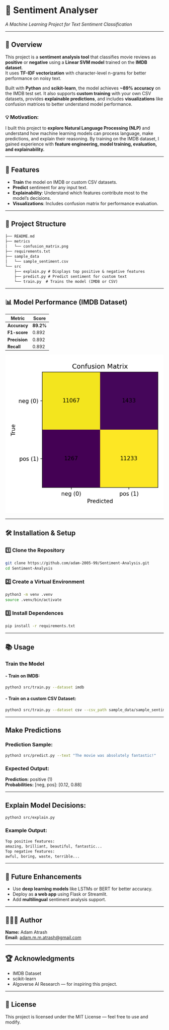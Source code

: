# 🎯 Sentiment Analyser  
*A Machine Learning Project for Text Sentiment Classification*

---

## 📌 Overview
This project is a **sentiment analysis tool** that classifies movie reviews as **positive** or **negative** using a **Linear SVM model** trained on the **IMDB dataset**.  
It uses **TF-IDF vectorization** with character-level n-grams for better performance on noisy text.

Built with **Python** and **scikit-learn**, the model achieves **~89% accuracy** on the IMDB test set.
It also supports **custom training** with your own CSV datasets, provides **explainable predictions**, and includes **visualizations** like confusion matrices to better understand model performance.

### 💡 Motivation:
I built this project to **explore Natural Language Processing (NLP)** and understand how machine learning models can process language, make predictions, and explain their reasoning.
By training on the IMDB dataset, I gained experience with **feature engineering, model training, evaluation, and explainability.**

---

## 🚀 Features
- **Train** the model on IMDB or custom CSV datasets.
- **Predict** sentiment for any input text.
- **Explainability**: Understand which features contribute most to the model’s decisions.
- **Visualizations**: Includes confusion matrix for performance evaluation.

---

## 📂 Project Structure
```
├── README.md
├── metrics
│   └── confusion_matrix.png
├── requirements.txt
├── sample_data
│   └── sample_sentiment.csv
└── src
    ├── explain.py # Displays top positive & negative features
    ├── predict.py # Predict sentiment for custom text
    └── train.py  # Trains the model (IMDB or CSV)
```

---

## 📊 Model Performance (IMDB Dataset)
| Metric          | Score |
|---------------|--------|
| **Accuracy**   | **89.2%** |
| **F1-score**   | 0.892 |
| **Precision**  | 0.892 |
| **Recall**     | 0.892 |

![Confusion Matrix](metrics/confusion_matrix.png)

---

## 🛠️ Installation & Setup

### **1️⃣ Clone the Repository**
```bash
git clone https://github.com/adam-2005-99/Sentiment-Analysis.git
cd Sentiment-Analysis  
```
### **2️⃣ Create a Virtual Environment**
```bash
python3 -m venv .venv
source .venv/bin/activate
```
### **3️⃣ Install Dependences**
```bash
pip install -r requirements.txt
```
---

## 📚 Usage
### Train the Model
#### - Train on IMDB:
```bash
python3 src/train.py --dataset imdb
```
#### - Train on a custom CSV Dataset:
```bash
python3 src/train.py --dataset csv --csv_path sample_data/sample_sentiment.csv
```
---
## Make Predictions
### Prediction Sample:
```bash
python3 src/predict.py --text "The movie was absolutely fantastic!"
```
### Expected Output:
**Prediction:** positive (1)  
**Probabilities:** [neg, pos]: [0.12, 0.88]


---
## Explain Model Decisions:
```bash
python3 src/explain.py
```
### Example Output:
```ymal
Top positive features:
amazing, brilliant, beautiful, fantastic...
Top negative features:
awful, boring, waste, terrible...
```
---

## 🧠 Future Enhancements
- Use **deep learning models** like LSTMs or BERT for better accuracy. 
- Deploy as **a web app** using Flask or Streamlit.
- Add **multilingual** sentiment analysis support.

---
## 🧑🏻‍💻 Author
**Name:** Adam Atrash   
**Email:** adam.m.m.atrash@gmail.com

---
## 🏆 Acknowledgments
- IMDB Dataset
- scikit-learn
- Algoverse AI Research — for inspiring this project.

--- 
## 📜 License
This project is licensed under the MIT License — feel free to use and modify.



